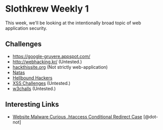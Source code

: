 # Slothkrew Weekly 1

This week, we'll be looking at the intentionally broad topic of web application security.

## Challenges

 * https://google-gruyere.appspot.com/
 * http://webhacking.kr/ (Untested.)
 * [hackthissite.org](https://www.hackthissite.org/) (Not strictly web-application)
 * [Natas](http://overthewire.org/wargames/natas/)
 * [Hellbound Hackers](https://www.hellboundhackers.org/)
 * [XSS Challenges](http://xss-quiz.int21h.jp/) (Untested.)
 * [w3challs](http://w3challs.com/) (Untested.)

## Interesting Links

 * [Website Malware Curious .htaccess Conditional Redirect Case](http://blog.sucuri.net/2014/09/website-malware-curious-htaccess-conditional-redirect-case.html) [@dot-not]
